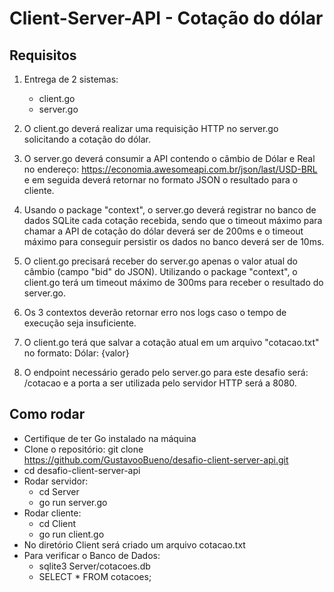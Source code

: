 # Client-Server-API - Cotação do dólar

## Requisitos
1. Entrega de 2 sistemas:
    - client.go
    - server.go

2. O client.go deverá realizar uma requisição HTTP no server.go solicitando a cotação do dólar.

3. O server.go deverá consumir a API contendo o câmbio de Dólar e Real no endereço: https://economia.awesomeapi.com.br/json/last/USD-BRL 
e em seguida deverá retornar no formato JSON o resultado para o cliente.

4. Usando o package "context", o server.go deverá registrar no banco de dados SQLite cada cotação recebida, 
sendo que o timeout máximo para chamar a API de cotação do dólar deverá ser de 200ms 
e o timeout máximo para conseguir persistir os dados no banco deverá ser de 10ms.

5. O client.go precisará receber do server.go apenas o valor atual do câmbio (campo "bid" do JSON). 
Utilizando o package "context", o client.go terá um timeout máximo de 300ms para receber o resultado do server.go.

6. Os 3 contextos deverão retornar erro nos logs caso o tempo de execução seja insuficiente.

7. O client.go terá que salvar a cotação atual em um arquivo "cotacao.txt" no formato: Dólar: {valor}

8. O endpoint necessário gerado pelo server.go para este desafio será: /cotacao e a porta a ser utilizada pelo servidor HTTP será a 8080.

## Como rodar
- Certifique de ter Go instalado na máquina
- Clone o repositório: git clone https://github.com/GustavooBueno/desafio-client-server-api.git
- cd desafio-client-server-api
- Rodar servidor:
    - cd Server
    - go run server.go
- Rodar cliente:
    - cd Client
    - go run client.go
- No diretório Client será criado um arquivo cotacao.txt
- Para verificar o Banco de Dados:
    - sqlite3 Server/cotacoes.db
    - SELECT * FROM cotacoes;
